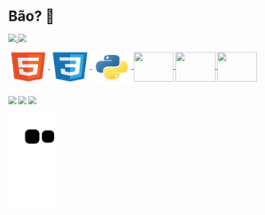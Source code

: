 # Bão? 🤠
  
<div>
  <a href="https://github.com/tuliothegreat">
  <img height="180em" src="https://github-readme-stats.vercel.app/api?username=tuliothegreat&show_icons=true&theme=gotham&include_all_commits=true&count_private=true"/>
  <img height="180em" src="https://github-readme-stats.vercel.app/api/top-langs/?username=tuliothegreat&layout=compact&langs_count=7&theme=gotham"/>
</div>
  
<div align="left" style="display: inline_block"><br>
  <img align="center" alt="Tulio-HTML" height="60" width="80" src="https://raw.githubusercontent.com/devicons/devicon/master/icons/html5/html5-original.svg">
  <img align="center" alt="Tulio-CSS" height="60" width="80" src="https://raw.githubusercontent.com/devicons/devicon/master/icons/css3/css3-original.svg">
  <img align="center" alt="Tulio-Python" height="60" width="80" src="https://raw.githubusercontent.com/devicons/devicon/master/icons/python/python-original.svg">
  <img align="center" alt"Tulio-Svelte" height="60" width="80" src="https://cdn.jsdelivr.net/gh/devicons/devicon/icons/svelte/svelte-original.svg"/>
  <img align="center" alt"Tulio-tailwind" height="60" width="80" src="https://cdn.jsdelivr.net/gh/devicons/devicon/icons/tailwindcss/tailwindcss-plain.svg" />
  <img align="center" alt"Tulio-js" height="60" width="80" src="https://cdn.jsdelivr.net/gh/devicons/devicon/icons/javascript/javascript-original.svg" />   
      
  
</div>

##
  
<div>

  <a href="https://instagram.com/caiafa.borges" target="_blank"><img src="https://img.shields.io/badge/-Instagram-%23E4405F?style=for-the-badge&logo=instagram&logoColor=white" target="_blank"></a>
  <a href = "mailto:pedrocaiafaborges@gmail.com"><img src="https://img.shields.io/badge/-Gmail-%23333?style=for-the-badge&logo=gmail&logoColor=white" target="_blank"></a>
  <a href="https://www.linkedin.com/in/pedro-caiafa-borges-ab030b236/"><img src="https://img.shields.io/badge/LinkedIn-0077B5?style=for-the-badge&logo=linkedin&logoColor=white"></a>
  
  ![Snake animation](https://github.com/rafaballerini/rafaballerini/blob/output/github-contribution-grid-snake.svg)
  
</div>
